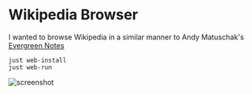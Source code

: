 # Wikipedia Browser

I wanted to browse Wikipedia in a similar manner to Andy Matuschak's
[Evergreen Notes](https://notes.andymatuschak.org/Evergreen_notes)

```shell
just web-install
just web-run
```

![screenshot](./assets/screen1.png)
